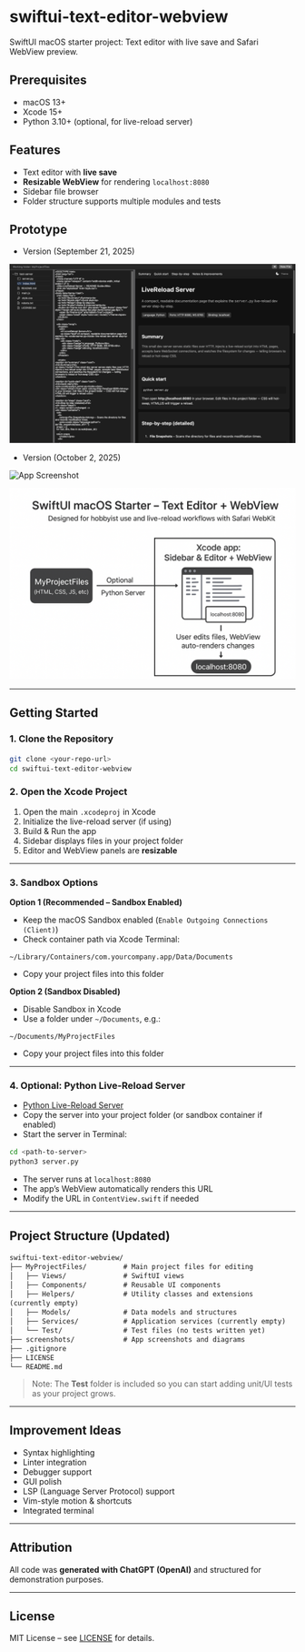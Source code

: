 # swiftui-text-editor-webview

SwiftUI macOS starter project: Text editor with live save and Safari WebView preview.

## Prerequisites
- macOS 13+  
- Xcode 15+  
- Python 3.10+ (optional, for live-reload server)  

## Features
- Text editor with **live save**  
- **Resizable WebView** for rendering `localhost:8080`  
- Sidebar file browser  
- Folder structure supports multiple modules and tests  

## Prototype

- Version (September 21, 2025)

![App Screenshot](screenshots/app_screenshot.png)  

- Version (October 2, 2025)

![App Screenshot](screenshots/Screenshot%2025-10-02.png)  


![Architecture Diagram](screenshots/diagram.png)  

---

## Getting Started

### 1. Clone the Repository
```bash
git clone <your-repo-url>
cd swiftui-text-editor-webview
```

### 2. Open the Xcode Project
1. Open the main `.xcodeproj` in Xcode  
2. Initialize the live-reload server (if using)  
3. Build & Run the app  
4. Sidebar displays files in your project folder  
5. Editor and WebView panels are **resizable**  

---

### 3. Sandbox Options

**Option 1 (Recommended – Sandbox Enabled)**  
- Keep the macOS Sandbox enabled (`Enable Outgoing Connections (Client)`)  
- Check container path via Xcode Terminal:  
```
~/Library/Containers/com.yourcompany.app/Data/Documents
```  
- Copy your project files into this folder  

**Option 2 (Sandbox Disabled)**  
- Disable Sandbox in Xcode  
- Use a folder under `~/Documents`, e.g.:  
```
~/Documents/MyProjectFiles
```  
- Copy your project files into this folder  

---

### 4. Optional: Python Live-Reload Server
- [Python Live-Reload Server](https://github.com/x91823903819038219083190/live-reload-development-server)  
- Copy the server into your project folder (or sandbox container if enabled)  
- Start the server in Terminal:
```bash
cd <path-to-server>
python3 server.py
```
- The server runs at `localhost:8080`  
- The app’s WebView automatically renders this URL  
- Modify the URL in `ContentView.swift` if needed  

---

## Project Structure (Updated)
```
swiftui-text-editor-webview/
├── MyProjectFiles/         # Main project files for editing
│   ├── Views/              # SwiftUI views
│   ├── Components/         # Reusable UI components
│   ├── Helpers/            # Utility classes and extensions (currently empty)
│   ├── Models/             # Data models and structures
│   ├── Services/           # Application services (currently empty)
│   └── Test/               # Test files (no tests written yet)
├── screenshots/            # App screenshots and diagrams
├── .gitignore
├── LICENSE
└── README.md
```
> Note: The **Test** folder is included so you can start adding unit/UI tests as your project grows.

---

## Improvement Ideas
- Syntax highlighting  
- Linter integration  
- Debugger support  
- GUI polish  
- LSP (Language Server Protocol) support  
- Vim-style motion & shortcuts  
- Integrated terminal  

---

## Attribution
All code was **generated with ChatGPT (OpenAI)** and structured for demonstration purposes.  

---

## License
MIT License – see [LICENSE](./LICENSE) for details.
